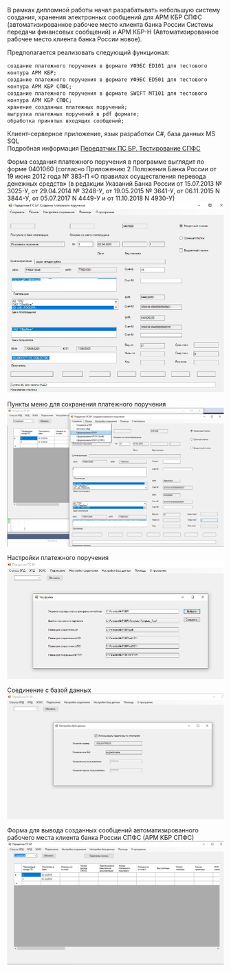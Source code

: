 В рамках дипломной работы начал разрабатывать небольшую систему создания, хранения электронных сообщений для АРМ КБР СПФС (автоматизированное рабочее место клиента банка России Системы передачи финансовых сообщений) и АРМ КБР-Н (Автоматизированное рабочее место клиента банка России новое).

Предполагается реализовать следующий функционал:

    создание платежного поручения в формате УФЭБС ED101 для тестового контура АРМ КБР;
    создание платежного поручения в формате УФЭБС ED501 для тестового контура АРМ КБР СПФС;
    создание платежного поручения в формате SWIFT MT101 для тестового контура АРМ КБР СПФС;
    хранение созданных платежных поручений;
    выгрузка платежных поручений в pdf формате;
    обработка принятых входящих сообщений;

Клиент-серверное приложение, язык разработки C#, база данных MS SQL  
Подробная информация [Передатчик ПС БР. Тестирование СПФС](https://businessarchitecture.ru/test-spfs/)


Форма создания платежного поручения в программе выглядит по форме 0401060 (согласно Приложению 2 Положения Банка России от 19 июня 2012 года № 383-П «О правилах осуществления перевода денежных средств» (в редакции Указаний Банка России от 15.07.2013 № 3025-У, от 29.04.2014 № 3248-У, от 19.05.2015 № 3641-У, от 06.11.2015 N 3844-У, от 05.07.2017 N 4449-У и от 11.10.2018 N 4930-У)
![img1](img1.jpg)

Пункты меню для сохранения платежного поручения
![img2](img2.jpg)

Настройки платежного поручения
![img3](img3.jpg)

Соединение с базой данных
![img4](img4.jpg)

Форма для вывода созданных сообщений автоматизированного рабочего места клиента банка России СПФС (АРМ КБР СПФС)
![img5](img5.jpg)
